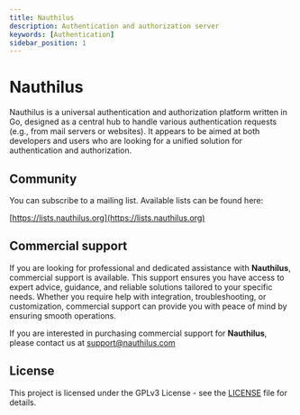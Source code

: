 ```yaml
---
title: Nauthilus
description: Authentication and authorization server
keywords: [Authentication]
sidebar_position: 1
---
```

# Nauthilus

Nauthilus is a universal authentication and authorization platform written in Go, designed as a central hub to handle
various authentication requests (e.g., from mail servers or websites). It appears to be aimed at both developers and
users who are looking for a unified solution for authentication and authorization.

## Community

You can subscribe to a mailing list. Available lists can be found here:

[https://lists.nauthilus.org](https://lists.nauthilus.org)

## Commercial support

If you are looking for professional and dedicated assistance with **Nauthilus**, commercial support is available.
This support ensures you have access to expert advice, guidance, and reliable solutions tailored to your specific
needs. Whether you require help with integration, troubleshooting, or customization, commercial support can provide
you with peace of mind by ensuring smooth operations.

If you are interested in purchasing commercial support for **Nauthilus**, please contact us at [support@nauthilus.com](mailto:support@nauthilus.com)

## License

This project is licensed under the GPLv3 License - see the [LICENSE](https://www.gnu.org/licenses/gpl-3.0.txt) file for details.
